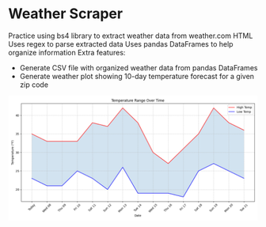 # Weather Scraper
Practice using bs4 library to extract weather data from weather.com HTML
Uses regex to parse extracted data 
Uses pandas DataFrames to help organize information
Extra features: 
- Generate CSV file with organized weather data from pandas DataFrames
- Generate weather plot showing 10-day temperature forecast for a given zip code

![Alt text](sampleweatherplot.png?raw=true "Sample Temperature")
